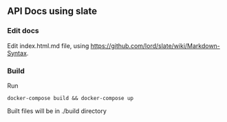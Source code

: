 ## API Docs using slate

### Edit docs

Edit index.html.md file, using https://github.com/lord/slate/wiki/Markdown-Syntax.

### Build 
Run

```shell
docker-compose build && docker-compose up
```

Built files will be in ./build directory
